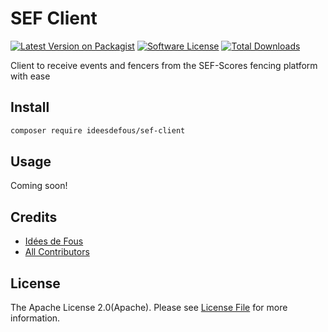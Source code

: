 # SEF Client

[![Latest Version on Packagist][ico-version]][link-packagist]
[![Software License][ico-license]](LICENSE.md)
[![Total Downloads][ico-downloads]][link-downloads]

Client to receive events and fencers from the SEF-Scores fencing platform with ease

## Install

``` bash
composer require ideesdefous/sef-client
```


## Usage

Coming soon!


## Credits

- [Idées de Fous][link-author]
- [All Contributors][link-contributors]


## License

The Apache License 2.0(Apache). Please see [License File](LICENSE.md) for more information.

[ico-version]: https://img.shields.io/packagist/v/ideesdefous/sef-client.svg
[ico-license]: https://img.shields.io/packagist/l/ideesdefous/sef-client.svg
[ico-downloads]: https://img.shields.io/packagist/dt/ideesdefous/sef-client.svg

[link-packagist]: https://packagist.org/packages/ideesdefous/sef-client
[link-downloads]: https://packagist.org/packages/ideesdefous/sef-client
[link-author]: https://github.com/ideesdefous
[link-contributors]: ../../contributors